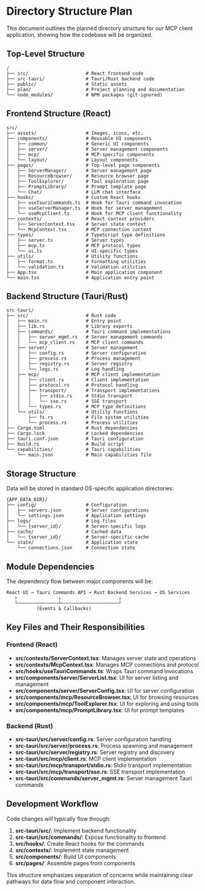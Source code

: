 # Directory Structure Plan

This document outlines the planned directory structure for our MCP client application, showing how the codebase will be organized.

## Top-Level Structure

```
/
├── src/                     # React frontend code
├── src-tauri/               # Tauri/Rust backend code
├── public/                  # Static assets
├── plan/                    # Project planning and documentation
└── node_modules/            # NPM packages (git-ignored)
```

## Frontend Structure (React)

```
src/
├── assets/                  # Images, icons, etc.
├── components/              # Reusable UI components
│   ├── common/              # Generic UI components
│   ├── server/              # Server management components
│   ├── mcp/                 # MCP-specific components
│   └── layout/              # Layout components
├── pages/                   # Top-level page components
│   ├── ServerManager/       # Server management page
│   ├── ResourceBrowser/     # Resource browser page
│   ├── ToolExplorer/        # Tool exploration page
│   ├── PromptLibrary/       # Prompt template page
│   └── Chat/                # LLM chat interface
├── hooks/                   # Custom React hooks
│   ├── useTauriCommands.ts  # Hook for Tauri command invocation
│   ├── useServerManager.ts  # Hook for server management
│   └── useMcpClient.ts      # Hook for MCP client functionality
├── contexts/                # React context providers
│   ├── ServerContext.tsx    # Server state context
│   └── McpContext.tsx       # MCP connection context
├── types/                   # TypeScript type definitions
│   ├── server.ts            # Server types
│   ├── mcp.ts               # MCP protocol types
│   └── ui.ts                # UI-specific types
├── utils/                   # Utility functions
│   ├── format.ts            # Formatting utilities
│   └── validation.ts        # Validation utilities
├── App.tsx                  # Main application component
└── main.tsx                 # Application entry point
```

## Backend Structure (Tauri/Rust)

```
src-tauri/
├── src/                     # Rust code
│   ├── main.rs              # Entry point
│   ├── lib.rs               # Library exports
│   ├── commands/            # Tauri command implementations
│   │   ├── server_mgmt.rs   # Server management commands
│   │   └── mcp_client.rs    # MCP client commands
│   ├── server/              # Server management
│   │   ├── config.rs        # Server configuration
│   │   ├── process.rs       # Process management
│   │   ├── registry.rs      # Server registry
│   │   └── logs.rs          # Log handling
│   ├── mcp/                 # MCP client implementation
│   │   ├── client.rs        # Client implementation
│   │   ├── protocol.rs      # Protocol handling
│   │   ├── transport/       # Transport implementations
│   │   │   ├── stdio.rs     # Stdio transport
│   │   │   └── sse.rs       # SSE transport
│   │   └── types.rs         # MCP type definitions
│   └── utils/               # Utility functions
│       ├── fs.rs            # File system utilities
│       └── process.rs       # Process utilities
├── Cargo.toml               # Rust dependencies
├── Cargo.lock               # Locked dependencies
├── tauri.conf.json          # Tauri configuration
├── build.rs                 # Build script
└── capabilities/            # Tauri capabilities
    └── main.json            # Main capabilities file
```

## Storage Structure

Data will be stored in standard OS-specific application directories:

```
{APP_DATA_DIR}/
├── config/                  # Configuration
│   ├── servers.json         # Server configurations
│   └── settings.json        # Application settings
├── logs/                    # Log files
│   └── {server_id}/         # Server-specific logs
├── cache/                   # Cached data
│   └── {server_id}/         # Server-specific cache
└── state/                   # Application state
    └── connections.json     # Connection state
```

## Module Dependencies

The dependency flow between major components will be:

```
React UI → Tauri Commands API → Rust Backend Services → OS Services
   ↑               ↓                     ↓
   └───────────────┴─────────────────────┘
           (Events & Callbacks)
```

## Key Files and Their Responsibilities

### Frontend (React)

- **src/contexts/ServerContext.tsx**: Manages server state and operations
- **src/contexts/McpContext.tsx**: Manages MCP connections and protocol
- **src/hooks/useTauriCommands.ts**: Wraps Tauri command invocations
- **src/components/server/ServerList.tsx**: UI for server listing and management
- **src/components/server/ServerConfig.tsx**: UI for server configuration
- **src/components/mcp/ResourceBrowser.tsx**: UI for browsing resources
- **src/components/mcp/ToolExplorer.tsx**: UI for exploring and using tools
- **src/components/mcp/PromptLibrary.tsx**: UI for prompt templates

### Backend (Rust)

- **src-tauri/src/server/config.rs**: Server configuration handling
- **src-tauri/src/server/process.rs**: Process spawning and management
- **src-tauri/src/server/registry.rs**: Server registry and discovery
- **src-tauri/src/mcp/client.rs**: MCP client implementation
- **src-tauri/src/mcp/transport/stdio.rs**: Stdio transport implementation
- **src-tauri/src/mcp/transport/sse.rs**: SSE transport implementation
- **src-tauri/src/commands/server_mgmt.rs**: Server management Tauri commands

## Development Workflow

Code changes will typically flow through:

1. **src-tauri/src/**: Implement backend functionality
2. **src-tauri/src/commands/**: Expose functionality to frontend
3. **src/hooks/**: Create React hooks for the commands
4. **src/contexts/**: Implement state management
5. **src/components/**: Build UI components
6. **src/pages/**: Assemble pages from components

This structure emphasizes separation of concerns while maintaining clear pathways for data flow and component interaction. 